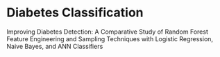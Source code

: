 # Diabetes Classification
Improving Diabetes Detection: A Comparative Study of Random Forest Feature Engineering and Sampling Techniques with Logistic Regression, Naive Bayes, and ANN Classifiers


